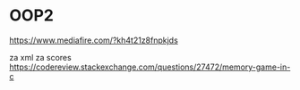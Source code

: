 # OOP2


https://www.mediafire.com/?kh4t21z8fnpkjds


za xml za scores  https://codereview.stackexchange.com/questions/27472/memory-game-in-c
